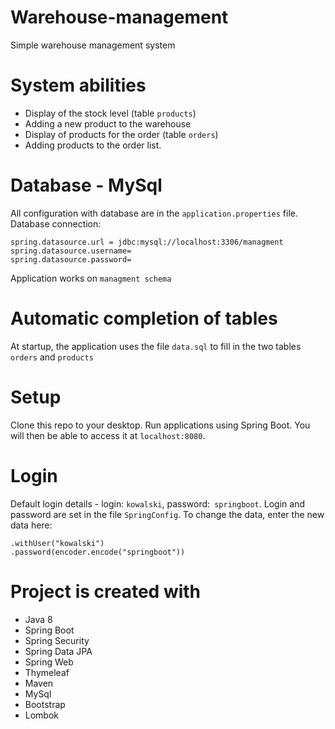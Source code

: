 # Warehouse-management

Simple warehouse management system

# System abilities
* Display of the stock level (table `products`)
* Adding a new product to the warehouse
* Display of products for the order (table `orders`)
* Adding products to the order list.


# Database - MySql
All configuration with database are in the `application.properties` file.
Database connection:
```
spring.datasource.url = jdbc:mysql://localhost:3306/managment
spring.datasource.username=
spring.datasource.password=
```
Application works on  `managment schema`
 
# Automatic completion of tables
At startup, the application uses the file `data.sql` to fill in the two tables` orders` and `products`

# Setup

Clone this repo to your desktop. Run applications using Spring Boot. You will then be able to access it at `localhost:8080`.

# Login

Default login details - login: `kowalski`, password:` springboot`.
Login and password are set in the file `SpringConfig`.
To change the data, enter the new data here:

```
.withUser("kowalski")
.password(encoder.encode("springboot"))
```

# Project is created with
* Java 8
* Spring Boot
* Spring Security
* Spring Data JPA
* Spring Web
* Thymeleaf
* Maven
* MySql
* Bootstrap
* Lombok


